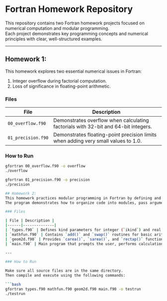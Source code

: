 # Fortran Homework Repository

This repository contains two Fortran homework projects focused on numerical computation and modular programming.  
Each project demonstrates key programming concepts and numerical principles with clear, well-structured examples.

---

## Homework 1:

This homework explores two essential numerical issues in Fortran:

1. Integer overflow during factorial computation.  
2. Loss of significance in floating-point arithmetic.

### Files
| File | Description |
|------|--------------|
| `00_overflow.f90` | Demonstrates overflow when calculating factorials with 32-bit and 64-bit integers. |
| `01_precision.f90` | Demonstrates floating-point precision limits when adding very small values to 1.0. |

### How to Run
```bash
gfortran 00_overflow.f90 -o overflow
./overflow

gfortran 01_precision.f90 -o precision
./precision

## Homework 2: 
This homework practices modular programming in Fortran by defining and using simple mathematical and geometrical functions.  
The program demonstrates how to organize code into modules, pass arguments with `intent`, and perform basic calculations.

### Files

| File | Description |
|------|--------------|
| `types.f90` | Defines kind parameters for integer (`ikind`) and real (`rkind`) precision. |
| `mathfun.f90` | Contains `add()` and `swap()` routines for basic arithmetic operations. |
| `geom2d.f90` | Provides `carea()`, `sarea()`, and `rectap()` functions for geometric calculations. |
| `main.f90` | Main program that prompts the user, performs calculations, and prints results. |

---

### How to Run

Make sure all source files are in the same directory.  
Then compile and execute using the following commands:

```bash
gfortran types.f90 mathfun.f90 geom2d.f90 main.f90 -o testrun
./testrun
